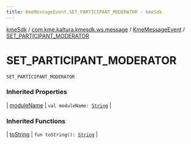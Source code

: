 ```yaml
---
title: KmeMessageEvent.SET_PARTICIPANT_MODERATOR - kmeSdk
---
```


[kmeSdk](../../index.html) / [com.kme.kaltura.kmesdk.ws.message](../index.html) / [KmeMessageEvent](index.html) / [SET_PARTICIPANT_MODERATOR](./-s-e-t_-p-a-r-t-i-c-i-p-a-n-t_-m-o-d-e-r-a-t-o-r.html)

# SET_PARTICIPANT_MODERATOR

`SET_PARTICIPANT_MODERATOR`

### Inherited Properties

| [moduleName](module-name.html) | `val moduleName: `[`String`](https://kotlinlang.org/api/latest/jvm/stdlib/kotlin/-string/index.html) |

### Inherited Functions

| [toString](to-string.html) | `fun toString(): `[`String`](https://kotlinlang.org/api/latest/jvm/stdlib/kotlin/-string/index.html) |

